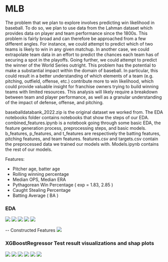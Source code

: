 # MLB

The problem that we plan to explore involves predicting win likelihood in baseball. To do so, we plan to use data from the Lahman dataset which provides data on player and team performance since the 1800s. This problem is fairly broad and can therefore be approached from a few different angles. For instance, we could attempt to predict which of two teams is likely to win in any given matchup. In another case, we could extrapolate team data in an effort to predict the chances each team has of securing a spot in the playoffs. Going further, we could attempt to predict the winner of the World Series outright. This problem has the potential to make a substantial impact within the domain of baseball. In particular, this could result in a better understanding of which elements of a team (e.g. pitching, outfield, offense, etc.) contribute more to win likelihood, which could provide valuable insight for franchise owners trying to build winning teams with limited resources. This analysis will likely require a breakdown between team and player performance, as well as a granular understanding of the impact of defense, offense, and pitching.

baseballdatabank_2022.zip is the original dataset we worked from. The EDA notebooks folder contains notebooks that show the steps of our EDA. combined_features.ipynb is a notebook going through some basic EDA, the feature generation process, preprocessing steps, and basic models. b_features, p_features, and t_features are respectively the batting features, pitching features, and team features. features.csv and targets.csv contain the preprocessed data we trained our models with. Models.ipynb contains the rest of our models. 


Features: 

- Pitcher age, batter age
- Rolling winning percentage
- Median OPS, Median ERA
- Pythagorean Win Percentage ( exp = 1.83, 2.85 )
- Caught Stealing Percentage
- Batting Average ( BA )

### EDA

![](https://github.com/ShaliniR8/lahman-mlb/blob/main/images/fig1.jpg?raw=true)
![](https://github.com/ShaliniR8/lahman-mlb/blob/main/images/fig2.jpg?raw=true)
![](https://github.com/ShaliniR8/lahman-mlb/blob/main/images/fig3.jpg?raw=true)
![](https://github.com/ShaliniR8/lahman-mlb/blob/main/images/fig4.jpg?raw=true)
![](https://github.com/ShaliniR8/lahman-mlb/blob/main/images/fig5.jpg?raw=true)

-- Constructed Features 
![](https://github.com/ShaliniR8/lahman-mlb/blob/main/images/fig6.png?raw=true)

### XGBoostRegressor Test result visualizations and shap plots

![](https://github.com/ShaliniR8/lahman-mlb/blob/main/images/fig7.png?raw=true)
![](https://github.com/ShaliniR8/lahman-mlb/blob/main/images/fig8.png?raw=true)
![](https://github.com/ShaliniR8/lahman-mlb/blob/main/images/fig9.png?raw=true)
![](https://github.com/ShaliniR8/lahman-mlb/blob/main/images/fig10.png?raw=true)
![](https://github.com/ShaliniR8/lahman-mlb/blob/main/images/fig11.png?raw=true)
![](https://github.com/ShaliniR8/lahman-mlb/blob/main/images/fig12.png?raw=true)
